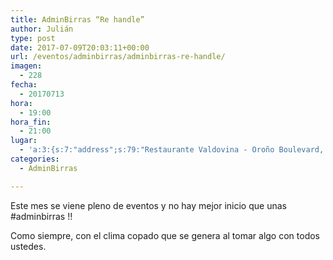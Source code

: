 ```yaml
---
title: AdminBirras “Re handle”
author: Julián
type: post
date: 2017-07-09T20:03:11+00:00
url: /eventos/adminbirras/adminbirras-re-handle/
imagen:
  - 228
fecha:
  - 20170713
hora:
  - 19:00
hora_fin:
  - 21:00
lugar:
  - 'a:3:{s:7:"address";s:79:"Restaurante Valdovina - Oroño Boulevard, Rosario, Santa Fe Province, Argentina";s:3:"lat";s:10:"-32.950249";s:3:"lng";s:18:"-60.65465500000005";}'
categories:
  - AdminBirras

---
```

Este mes se viene pleno de eventos y no hay mejor inicio que unas #adminbirras !!

Como siempre, con el clima copado que se genera al tomar algo con todos ustedes.